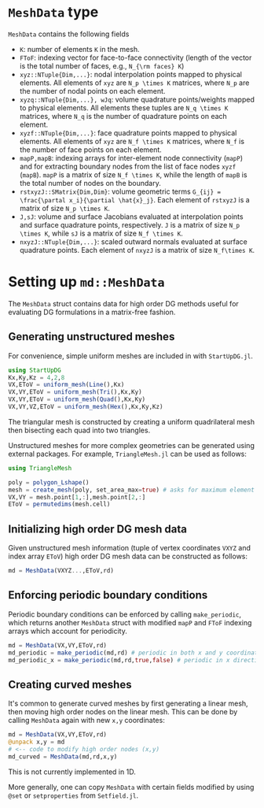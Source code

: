 # `MeshData` type

`MeshData` contains the following fields
* `K`: number of elements ``K`` in the mesh.
* `FToF`: indexing vector for face-to-face connectivity (length of the vector is the total number of faces, e.g., ``N_{\rm faces} K``)
* `xyz::NTuple{Dim,...}`: nodal interpolation points mapped to physical elements. All elements of `xyz` are ``N_p \times K`` matrices, where ``N_p`` are the number of nodal points on each element.
* `xyzq::NTuple{Dim,...}, wJq`: volume quadrature points/weights mapped to physical elements. All elements these tuples are ``N_q \times K`` matrices, where ``N_q`` is the number of quadrature points on each element.
* `xyzf::NTuple{Dim,...}`: face quadrature points mapped to physical elements. All elements of `xyz` are ``N_f \times K`` matrices, where ``N_f`` is the number of face points on each element.
* `mapP,mapB`: indexing arrays for inter-element node connectivity (`mapP`) and for extracting boundary nodes from the list of face nodes `xyzf` (`mapB`). `mapP` is a matrix of size ``N_f \times K``, while the length of `mapB` is the total number of nodes on the boundary.
* `rstxyzJ::SMatrix{Dim,Dim}`: volume geometric terms ``G_{ij} = \frac{\partal x_i}{\partial \hat{x}_j}``. Each element of `rstxyzJ` is a matrix of size ``N_p \times K``.
* `J,sJ`: volume and surface Jacobians evaluated at interpolation points and surface quadrature points, respectively. `J` is a matrix of size ``N_p \times K``, while `sJ` is a matrix of size ``N_f \times K``.
* `nxyzJ::NTuple{Dim,...}`: scaled outward normals evaluated at surface quadrature points. Each element of `nxyzJ` is a matrix of size ``N_f\times K``.

# Setting up `md::MeshData`

The `MeshData` struct contains data for high order DG methods useful for evaluating DG formulations in a matrix-free fashion.

## Generating unstructured meshes

For convenience, simple uniform meshes are included in with `StartUpDG.jl`.
```julia
using StartUpDG
Kx,Ky,Kz = 4,2,8
VX,EToV = uniform_mesh(Line(),Kx)
VX,VY,EToV = uniform_mesh(Tri(),Kx,Ky)
VX,VY,EToV = uniform_mesh(Quad(),Kx,Ky)
VX,VY,VZ,EToV = uniform_mesh(Hex(),Kx,Ky,Kz)
```
The triangular mesh is constructed by creating a uniform quadrilateral mesh then bisecting each quad into two triangles.

Unstructured meshes for more complex geometries can be generated using external packages. For example, `TriangleMesh.jl` can be used as follows:
```julia
using TriangleMesh

poly = polygon_Lshape()
mesh = create_mesh(poly, set_area_max=true) # asks for maximum element size
VX,VY = mesh.point[1,:],mesh.point[2,:]
EToV = permutedims(mesh.cell)
```

## Initializing high order DG mesh data

Given unstructured mesh information (tuple of vertex coordinates `VXYZ` and index array `EToV`) high order DG mesh data can be constructed as follows:
```julia
md = MeshData(VXYZ...,EToV,rd)
```

## Enforcing periodic boundary conditions

Periodic boundary conditions can be enforced by calling `make_periodic`, which returns another `MeshData` struct with modified `mapP` and `FToF` indexing arrays which account for periodicity.
```julia
md = MeshData(VX,VY,EToV,rd)
md_periodic = make_periodic(md,rd) # periodic in both x and y coordinates
md_periodic_x = make_periodic(md,rd,true,false) # periodic in x direction, but not y
```

## Creating curved meshes

It's common to generate curved meshes by first generating a linear mesh, then moving high order nodes on the linear mesh. This can be done by calling `MeshData` again with new `x,y` coordinates:
```julia
md = MeshData(VX,VY,EToV,rd)
@unpack x,y = md
# <-- code to modify high order nodes (x,y)
md_curved = MeshData(md,rd,x,y)
```
This is not currently implemented in 1D.

More generally, one can copy `MeshData` with certain fields modified by using `@set` or `setproperties` from `Setfield.jl`.
